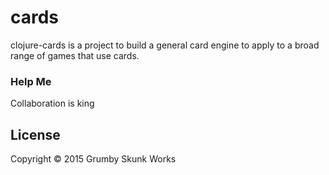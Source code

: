 # cards

clojure-cards is a project to build a general card engine to 
apply to a broad range of games that use cards.


### Help Me

Collaboration is king

## License

Copyright © 2015 Grumby Skunk Works
